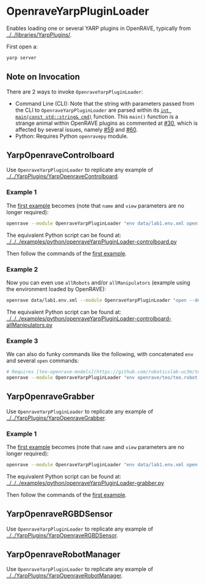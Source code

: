 # OpenraveYarpPluginLoader

Enables loading one or several YARP plugins in OpenRAVE, typically from [../../libraries/YarpPlugins/](../../YarpPlugins/).

First open a:
```bash
yarp server
```

## Note on Invocation
There are 2 ways to invoke `OpenraveYarpPluginLoader`:
- Command Line (CLI): Note that the string with parameters passed from the CLI to `OpenraveYarpPluginLoader` are parsed within its [`int main(const std::string& cmd)`](https://github.com/roboticslab-uc3m/openrave-yarp-plugins/blob/examples-improve/libraries/OpenravePlugins/OpenraveYarpPluginLoader/OpenraveYarpPluginLoader.cpp#L57-L96) function. This `main()` function is a strange animal within OpenRAVE plugins as commented at [#30](https://github.com/roboticslab-uc3m/openrave-yarp-plugins/issues/30#issuecomment-306237545), which is affected by several issues, namely [#59](https://github.com/roboticslab-uc3m/openrave-yarp-plugins/issues/59) and [#60](https://github.com/roboticslab-uc3m/openrave-yarp-plugins/issues/60).
- Python: Requires Python `openravepy` module.

## YarpOpenraveControlboard

Use `OpenraveYarpPluginLoader` to replicate any example of [../../YarpPlugins/YarpOpenraveControlboard](../../YarpPlugins/YarpOpenraveControlboard#yarpopenravecontrolboard).

### Example 1
The [first example](../../YarpPlugins/YarpOpenraveControlboard#example-1) becomes (note that `name` and `view` parameters are no longer required):
```bash
openrave --module OpenraveYarpPluginLoader "env data/lab1.env.xml open --device controlboardwrapper2 --subdevice YarpOpenraveControlboard --robotIndex 0 --manipulatorIndex 0"
```
The equivalent Python script can be found at: [../../../examples/python/openraveYarpPluginLoader-controlboard.py](../../../examples/python/openraveYarpPluginLoader-controlboard.py)

Then follow the commands of the [first example](../../YarpPlugins/YarpOpenraveControlboard#example-1).

### Example 2
Now you can even use `allRobots` and/or `allManipulators` (example using the environment loaded by OpenRAVE):
```bash
openrave data/lab1.env.xml --module OpenraveYarpPluginLoader "open --device controlboardwrapper2 --subdevice YarpOpenraveControlboard --allRobots --allManipulators"
```
The equivalent Python script can be found at: [../../../examples/python/openraveYarpPluginLoader-controlboard-allManipulators.py](../../../examples/python/openraveYarpPluginLoader-controlboard-allManipulators.py)

### Example 3
We can also do funky commands like the following, with concatenated `env` and several `open` commands:
```bash
# Requires [teo-openrave-models](https://github.com/roboticslab-uc3m/teo-openrave-models)
openrave --module OpenraveYarpPluginLoader "env openrave/teo/teo.robot.xml open --device controlboardwrapper2 --subdevice YarpOpenraveControlboard --robotIndex 0 --manipulatorIndex 0 open --device controlboardwrapper2 --subdevice YarpOpenraveControlboard --robotIndex 0 --manipulatorIndex 2"
```


## YarpOpenraveGrabber

Use `OpenraveYarpPluginLoader` to replicate any example of [../../YarpPlugins/YarpOpenraveGrabber](../../YarpPlugins/YarpOpenraveGrabber#yarpopenravegrabber).

### Example 1
The [first example](../../YarpPlugins/YarpOpenraveGrabber#example-1) becomes (note that `name` and `view` parameters are no longer required):
```bash
openrave --module OpenraveYarpPluginLoader "env data/lab1.env.xml open --device grabberDual --subdevice YarpOpenraveGrabber --robotIndex 0 --sensorIndex 0"
```
The equivalent Python script can be found at: [../../../examples/python/openraveYarpPluginLoader-grabber.py](../../../examples/python/openraveYarpPluginLoader-grabber.py)

Then follow the commands of the [first example](../../YarpPlugins/YarpOpenraveGrabber#example-1).


## YarpOpenraveRGBDSensor

Use `OpenraveYarpPluginLoader` to replicate any example of [../../YarpPlugins/YarpOpenraveRGBDSensor](../../YarpPlugins/YarpOpenraveRGBDSensor#yarpopenravergbdsensor).


## YarpOpenraveRobotManager

Use `OpenraveYarpPluginLoader` to replicate any example of [../../YarpPlugins/YarpOpenraveRobotManager](../../YarpPlugins/YarpOpenraveRobotManager#yarpopenraverobotmanager).
